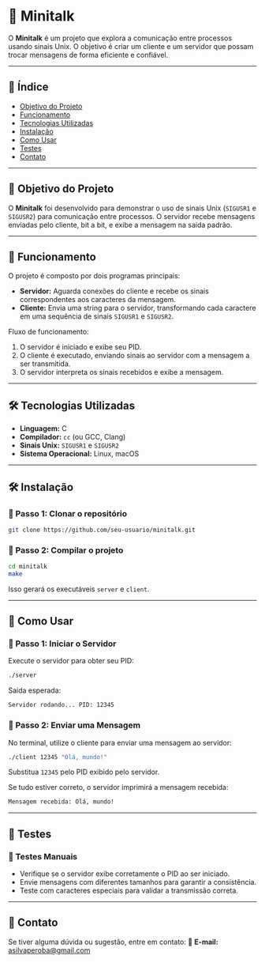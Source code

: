 # 📡 Minitalk

O **Minitalk** é um projeto que explora a comunicação entre processos usando sinais Unix. O objetivo é criar um cliente e um servidor que possam trocar mensagens de forma eficiente e confiável.

---

## 📌 Índice

- [Objetivo do Projeto](#-objetivo-do-projeto)
- [Funcionamento](#-funcionamento)
- [Tecnologias Utilizadas](#-tecnologias-utilizadas)
- [Instalação](#-instalação)
- [Como Usar](#-como-usar)
- [Testes](#-testes)
- [Contato](#-contato)

---

## 🎯 Objetivo do Projeto

O **Minitalk** foi desenvolvido para demonstrar o uso de sinais Unix (`SIGUSR1` e `SIGUSR2`) para comunicação entre processos. O servidor recebe mensagens enviadas pelo cliente, bit a bit, e exibe a mensagem na saída padrão.

---

## 🔧 Funcionamento

O projeto é composto por dois programas principais:

- **Servidor:** Aguarda conexões do cliente e recebe os sinais correspondentes aos caracteres da mensagem.
- **Cliente:** Envia uma string para o servidor, transformando cada caractere em uma sequência de sinais `SIGUSR1` e `SIGUSR2`.

Fluxo de funcionamento:
1. O servidor é iniciado e exibe seu PID.
2. O cliente é executado, enviando sinais ao servidor com a mensagem a ser transmitida.
3. O servidor interpreta os sinais recebidos e exibe a mensagem.

---

## 🛠 Tecnologias Utilizadas

- **Linguagem:** C  
- **Compilador:** `cc` (ou GCC, Clang)  
- **Sinais Unix:** `SIGUSR1` e `SIGUSR2`  
- **Sistema Operacional:** Linux, macOS  

---

## 🛠 Instalação

### 🔹 Passo 1: Clonar o repositório
```sh
git clone https://github.com/seu-usuario/minitalk.git
```

### 🔹 Passo 2: Compilar o projeto
```sh
cd minitalk
make
```

Isso gerará os executáveis `server` e `client`.

---

## 🚀 Como Usar

### 🔹 Passo 1: Iniciar o Servidor
Execute o servidor para obter seu PID:
```sh
./server
```
Saída esperada:
```sh
Servidor rodando... PID: 12345
```

### 🔹 Passo 2: Enviar uma Mensagem
No terminal, utilize o cliente para enviar uma mensagem ao servidor:
```sh
./client 12345 "Olá, mundo!"
```
Substitua `12345` pelo PID exibido pelo servidor.

Se tudo estiver correto, o servidor imprimirá a mensagem recebida:
```sh
Mensagem recebida: Olá, mundo!
```

---

## 🧪 Testes

### 🔹 Testes Manuais
- Verifique se o servidor exibe corretamente o PID ao ser iniciado.
- Envie mensagens com diferentes tamanhos para garantir a consistência.
- Teste com caracteres especiais para validar a transmissão correta.

---

## 📩 Contato

Se tiver alguma dúvida ou sugestão, entre em contato:
📧 **E-mail:** [asilvaperoba@gmail.com](mailto:asilvaperoba@gmail.com)

